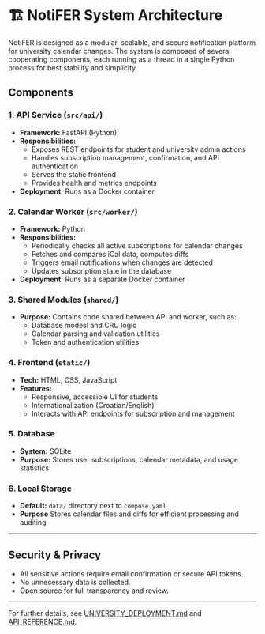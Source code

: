 # 🏗️ NotiFER System Architecture

NotiFER is designed as a modular, scalable, and secure notification platform for university calendar changes.
The system is composed of several cooperating components, each running as a thread in a single Python process for best stability and simplicity.

## Components

### 1. **API Service (`src/api/`)**

- **Framework:** FastAPI (Python)
- **Responsibilities:**
  - Exposes REST endpoints for student and university admin actions
  - Handles subscription management, confirmation, and API authentication
  - Serves the static frontend
  - Provides health and metrics endpoints
- **Deployment:** Runs as a Docker container

### 2. **Calendar Worker (`src/worker/`)**

- **Framework:** Python
- **Responsibilities:**
  - Periodically checks all active subscriptions for calendar changes
  - Fetches and compares iCal data, computes diffs
  - Triggers email notifications when changes are detected
  - Updates subscription state in the database
- **Deployment:** Runs as a separate Docker container

### 3. **Shared Modules (`shared/`)**

- **Purpose:**
  Contains code shared between API and worker, such as:
  - Database modesl and CRU logic
  - Calendar parsing and validation utilities
  - Token and authentication utilities

### 4. **Frontend (`static/`)**

- **Tech:** HTML, CSS, JavaScript
- **Features:**
  - Responsive, accessible UI for students
  - Internationalization (Croatian/English)
  - Interacts with API endpoints for subscription and management

### 5. **Database**

- **System:** SQLite
- **Purpose:** Stores user subscriptions, calendar metadata, and usage statistics

### 6. **Local Storage**

- **Default:** `data/` directory next to `compose.yaml`
- **Purpose** Stores calendar files and diffs for efficient processing and auditing

---

## Security & Privacy

- All sensitive actions require email confirmation or secure API tokens.
- No unnecessary data is collected.
- Open source for full transparency and review.

---

For further details, see [UNIVERSITY_DEPLOYMENT.md](UNIVERSITY_DEPLOYMENT.md) and [API_REFERENCE.md](API_REFERENCE.md).
